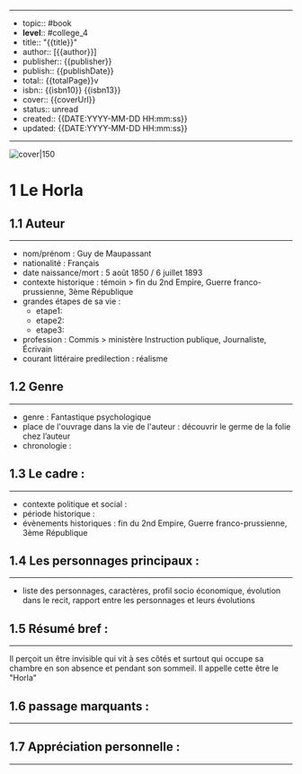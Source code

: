 
---

- topic:: #book
- **level**:: #college_4
- title:: "{{title}}"
- author:: [{{author}}]
- publisher:: {{publisher}}
- publish:: {{publishDate}}
- total:: {{totalPage}}v
- isbn:: {{isbn10}} {{isbn13}}
- cover:: {{coverUrl}}
- status:: unread
- created:: {{DATE:YYYY-MM-DD HH:mm:ss}}
- updated: {{DATE:YYYY-MM-DD HH:mm:ss}}

---

![cover|150]({{coverUrl}})

# 1 Le Horla

## 1.1	Auteur
---

- nom/prénom : Guy de Maupassant
- nationalité : Français
- date naissance/mort : 5 août 1850 / 6 juillet 1893
- contexte historique : témoin > fin du  2nd Empire, Guerre franco-prussienne, 3ème République
- grandes étapes de sa vie :
	- etape1:
	- etape2:
	- etape3:
- profession :  Commis > ministère Instruction publique, Journaliste, Écrivain
- courant littéraire predilection : réalisme

## 1.2	Genre 
---

- genre : Fantastique psychologique
- place de l'ouvrage dans la vie de l'auteur : découvrir le germe de la folie chez l’auteur
- chronologie : 

## 1.3	Le cadre :
---

- contexte politique et social : 
- période historique : 
- évènements historiques : fin du 2nd Empire, Guerre franco-prussienne, 3ème République


## 1.4	Les personnages principaux :
---


- liste des personnages, caractères, profil socio économique, évolution dans le recit, rapport entre les personnages et leurs évolutions



## 1.5	Résumé bref :
---

Il perçoit un être invisible qui vit à ses côtés et surtout qui occupe sa chambre en son absence et pendant son sommeil. 
Il appelle cette être le "Horla"



## 1.6	passage marquants :
---




## 1.7	Appréciation personnelle :
---

